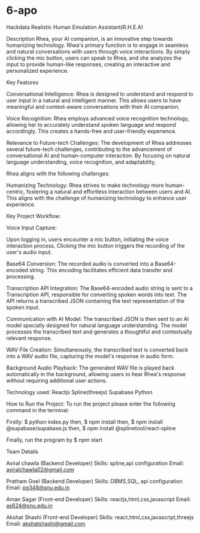 # 6-apo

Hackdata
Realistic Human Emulation Assistant(R.H.E.A)

Description
Rhea, your AI companion, is an innovative step towards humanizing technology. Rhea's primary function is to engage in seamless and natural conversations with users through voice interactions. By simply clicking the mic button, users can speak to Rhea, and she analyzes the input to provide human-like responses, creating an interactive and personalized experience.

Key Features

Conversational Intelligence:
Rhea is designed to understand and respond to user input in a natural and intelligent manner. This allows users to have meaningful and context-aware conversations with their AI companion.

Voice Recognition:
Rhea employs advanced voice recognition technology, allowing her to accurately understand spoken language and respond accordingly. This creates a hands-free and user-friendly experience.

Relevance to Future-tech Challenges:
The development of Rhea addresses several future-tech challenges, contributing to the advancement of conversational AI and human-computer interaction. By focusing on natural language understanding, voice recognition, and adaptability,

Rhea aligns with the following challenges:

Humanizing Technology:
Rhea strives to make technology more human-centric, fostering a natural and effortless interaction between users and AI. This aligns with the challenge of humanizing technology to enhance user experience.

Key Project Workflow:

Voice Input Capture:

Upon logging in, users encounter a mic button, initiating the voice interaction process.
Clicking the mic button triggers the recording of the user's audio input.

Base64 Conversion:
The recorded audio is converted into a Base64-encoded string. This encoding facilitates efficient data transfer and processing.

Transcription API Integration:
The Base64-encoded audio string is sent to a Transcription API, responsible for converting spoken words into text.
The API returns a transcribed JSON containing the text representation of the spoken input.

Communication with AI Model:
The transcribed JSON is then sent to an AI model specially designed for natural language understanding.
The model processes the transcribed text and generates a thoughtful and contextually relevant response.

WAV File Creation:
Simultaneously, the transcribed text is converted back into a WAV audio file, capturing the model's response in audio form.

Background Audio Playback:
The generated WAV file is played back automatically in the background, allowing users to hear Rhea's response without requiring additional user actions.

Technology used:
Reactjs
Spline(threejs)
Supabase
Python

How to Run the Project:
To run the project please enter the following command in the terminal:

Firstly:
$ python index.py
then,
$ npm install
then,
$ npm install @supabase/supabase.js
then,
$ npm install @splinetool/react-spline

Finally, run the program by
$ npm start

Team Details

Aviral chawla (Backend Developer)
Skills: spline,api configuration
Email: aviralchawla02@gmail.com

Pratham Goel (Backend Developer)
Skills: DBMS,SQL, api configuration
Email: pg348@snu.edu.in

Aman Sagar (Front-end Developer)
Skills: reactjs,html,css,javascript
Email: as624@snu.edu.in

Akshat Shashi (Front-end Developer)
Skills: react,html,css,javascript,threejs
Email: akshatshashi@gmail.com
